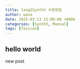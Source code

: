 ```yaml
---
title: lang2SynthV 사용방법
author: wava
date: 2025-03-13 15:00:00 +0800
categories: [SynthV, Manual]
tags: [favicon]
---
```

## hello world
new post